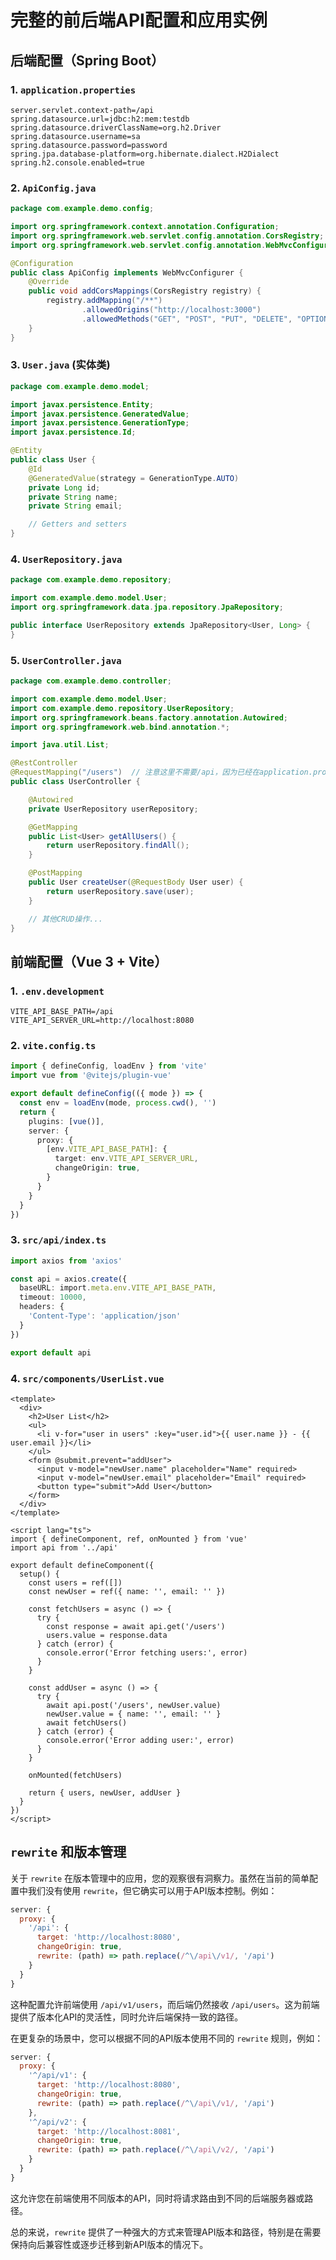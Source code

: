 # 完整的前后端API配置和应用实例

## 后端配置（Spring Boot）

### 1. `application.properties`
```properties
server.servlet.context-path=/api
spring.datasource.url=jdbc:h2:mem:testdb
spring.datasource.driverClassName=org.h2.Driver
spring.datasource.username=sa
spring.datasource.password=password
spring.jpa.database-platform=org.hibernate.dialect.H2Dialect
spring.h2.console.enabled=true
```

### 2. `ApiConfig.java`
```java
package com.example.demo.config;

import org.springframework.context.annotation.Configuration;
import org.springframework.web.servlet.config.annotation.CorsRegistry;
import org.springframework.web.servlet.config.annotation.WebMvcConfigurer;

@Configuration
public class ApiConfig implements WebMvcConfigurer {
    @Override
    public void addCorsMappings(CorsRegistry registry) {
        registry.addMapping("/**")
                .allowedOrigins("http://localhost:3000")
                .allowedMethods("GET", "POST", "PUT", "DELETE", "OPTIONS");
    }
}
```

### 3. `User.java` (实体类)
```java
package com.example.demo.model;

import javax.persistence.Entity;
import javax.persistence.GeneratedValue;
import javax.persistence.GenerationType;
import javax.persistence.Id;

@Entity
public class User {
    @Id
    @GeneratedValue(strategy = GenerationType.AUTO)
    private Long id;
    private String name;
    private String email;

    // Getters and setters
}
```

### 4. `UserRepository.java`
```java
package com.example.demo.repository;

import com.example.demo.model.User;
import org.springframework.data.jpa.repository.JpaRepository;

public interface UserRepository extends JpaRepository<User, Long> {
}
```

### 5. `UserController.java`
```java
package com.example.demo.controller;

import com.example.demo.model.User;
import com.example.demo.repository.UserRepository;
import org.springframework.beans.factory.annotation.Autowired;
import org.springframework.web.bind.annotation.*;

import java.util.List;

@RestController
@RequestMapping("/users")  // 注意这里不需要/api，因为已经在application.properties中设置了
public class UserController {

    @Autowired
    private UserRepository userRepository;

    @GetMapping
    public List<User> getAllUsers() {
        return userRepository.findAll();
    }

    @PostMapping
    public User createUser(@RequestBody User user) {
        return userRepository.save(user);
    }

    // 其他CRUD操作...
}
```

## 前端配置（Vue 3 + Vite）

### 1. `.env.development`
```
VITE_API_BASE_PATH=/api
VITE_API_SERVER_URL=http://localhost:8080
```

### 2. `vite.config.ts`
```typescript
import { defineConfig, loadEnv } from 'vite'
import vue from '@vitejs/plugin-vue'

export default defineConfig(({ mode }) => {
  const env = loadEnv(mode, process.cwd(), '')
  return {
    plugins: [vue()],
    server: {
      proxy: {
        [env.VITE_API_BASE_PATH]: {
          target: env.VITE_API_SERVER_URL,
          changeOrigin: true,
        }
      }
    }
  }
})
```

### 3. `src/api/index.ts`
```typescript
import axios from 'axios'

const api = axios.create({
  baseURL: import.meta.env.VITE_API_BASE_PATH,
  timeout: 10000,
  headers: {
    'Content-Type': 'application/json'
  }
})

export default api
```

### 4. `src/components/UserList.vue`
```vue
<template>
  <div>
    <h2>User List</h2>
    <ul>
      <li v-for="user in users" :key="user.id">{{ user.name }} - {{ user.email }}</li>
    </ul>
    <form @submit.prevent="addUser">
      <input v-model="newUser.name" placeholder="Name" required>
      <input v-model="newUser.email" placeholder="Email" required>
      <button type="submit">Add User</button>
    </form>
  </div>
</template>

<script lang="ts">
import { defineComponent, ref, onMounted } from 'vue'
import api from '../api'

export default defineComponent({
  setup() {
    const users = ref([])
    const newUser = ref({ name: '', email: '' })

    const fetchUsers = async () => {
      try {
        const response = await api.get('/users')
        users.value = response.data
      } catch (error) {
        console.error('Error fetching users:', error)
      }
    }

    const addUser = async () => {
      try {
        await api.post('/users', newUser.value)
        newUser.value = { name: '', email: '' }
        await fetchUsers()
      } catch (error) {
        console.error('Error adding user:', error)
      }
    }

    onMounted(fetchUsers)

    return { users, newUser, addUser }
  }
})
</script>
```

## `rewrite` 和版本管理

关于 `rewrite` 在版本管理中的应用，您的观察很有洞察力。虽然在当前的简单配置中我们没有使用 `rewrite`，但它确实可以用于API版本控制。例如：

```javascript
server: {
  proxy: {
    '/api': {
      target: 'http://localhost:8080',
      changeOrigin: true,
      rewrite: (path) => path.replace(/^\/api\/v1/, '/api')
    }
  }
}
```

这种配置允许前端使用 `/api/v1/users`，而后端仍然接收 `/api/users`。这为前端提供了版本化API的灵活性，同时允许后端保持一致的路径。

在更复杂的场景中，您可以根据不同的API版本使用不同的 `rewrite` 规则，例如：

```javascript
server: {
  proxy: {
    '^/api/v1': {
      target: 'http://localhost:8080',
      changeOrigin: true,
      rewrite: (path) => path.replace(/^\/api\/v1/, '/api')
    },
    '^/api/v2': {
      target: 'http://localhost:8081',
      changeOrigin: true,
      rewrite: (path) => path.replace(/^\/api\/v2/, '/api')
    }
  }
}
```

这允许您在前端使用不同版本的API，同时将请求路由到不同的后端服务器或路径。

总的来说，`rewrite` 提供了一种强大的方式来管理API版本和路径，特别是在需要保持向后兼容性或逐步迁移到新API版本的情况下。
